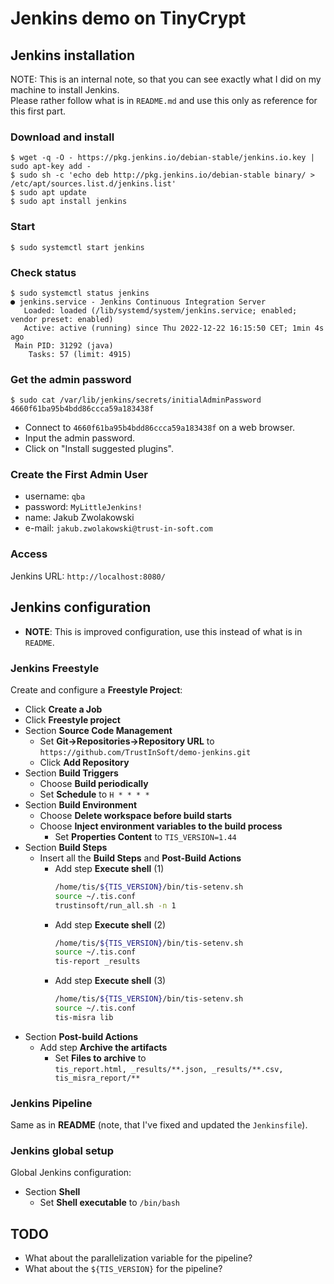 # Jenkins demo on TinyCrypt

## Jenkins installation

NOTE: This is an internal note, so that you can see exactly what I did on my machine to install Jenkins.  
Please rather follow what is in `README.md` and use this only as reference for this first part.

### Download and install

```
$ wget -q -O - https://pkg.jenkins.io/debian-stable/jenkins.io.key | sudo apt-key add -
$ sudo sh -c 'echo deb http://pkg.jenkins.io/debian-stable binary/ > /etc/apt/sources.list.d/jenkins.list'
$ sudo apt update 
$ sudo apt install jenkins
```

### Start

```
$ sudo systemctl start jenkins
```

### Check status

```
$ sudo systemctl status jenkins
● jenkins.service - Jenkins Continuous Integration Server
   Loaded: loaded (/lib/systemd/system/jenkins.service; enabled; vendor preset: enabled)
   Active: active (running) since Thu 2022-12-22 16:15:50 CET; 1min 4s ago
 Main PID: 31292 (java)
    Tasks: 57 (limit: 4915)
```

### Get the admin password

```
$ sudo cat /var/lib/jenkins/secrets/initialAdminPassword
4660f61ba95b4bdd86ccca59a183438f
```

- Connect to `4660f61ba95b4bdd86ccca59a183438f` on a web browser.
- Input the admin password.
- Click on "Install suggested plugins".

### Create the First Admin User

- username: `qba`
- password: `MyLittleJenkins!`
- name: Jakub Zwolakowski
- e-mail: `jakub.zwolakowski@trust-in-soft.com`

### Access

Jenkins URL: `http://localhost:8080/`

## Jenkins configuration

- **NOTE**: This is improved configuration, use this instead of what is in `README`.

### Jenkins Freestyle

Create and configure a **Freestyle Project**:

- Click **Create a Job**
- Click **Freestyle project**
- Section **Source Code Management**
  - Set **Git->Repositories->Repository URL** to `https://github.com/TrustInSoft/demo-jenkins.git`
  - Click **Add Repository**
- Section **Build Triggers**
  - Choose **Build periodically**
  - Set **Schedule** to `H * * * *`
- Section **Build Environment**
  - Choose **Delete workspace before build starts**
  - Choose **Inject environment variables to the build process**
    - Set **Properties Content** to `TIS_VERSION=1.44`
- Section **Build Steps**
  - Insert all the **Build Steps** and **Post-Build Actions**
    - Add step **Execute shell** (1)
      ```bash
      /home/tis/${TIS_VERSION}/bin/tis-setenv.sh
      source ~/.tis.conf
      trustinsoft/run_all.sh -n 1
      ```
    - Add step **Execute shell** (2)
      ```bash
      /home/tis/${TIS_VERSION}/bin/tis-setenv.sh
      source ~/.tis.conf
      tis-report _results
      ```
    - Add step **Execute shell** (3)
      ```bash
      /home/tis/${TIS_VERSION}/bin/tis-setenv.sh
      source ~/.tis.conf
      tis-misra lib
      ```
- Section **Post-build Actions**
  - Add step **Archive the artifacts**
    - Set **Files to archive** to  
      `tis_report.html, _results/**.json, _results/**.csv, tis_misra_report/**`

### Jenkins Pipeline

Same as in **README** (note, that I've fixed and updated the `Jenkinsfile`).

### Jenkins global setup

Global Jenkins configuration:

- Section **Shell**
  - Set **Shell executable** to `/bin/bash`

## TODO

- What about the parallelization variable for the pipeline?
- What about the `${TIS_VERSION}` for the pipeline?
